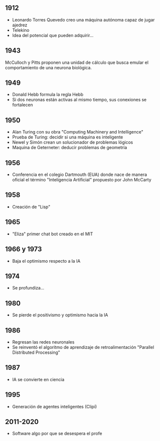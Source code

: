 ## 1912
* Leonardo Torres Quevedo creo una máquina autónoma capaz de jugar ajedrez
* Telekino
* Idea del potencial que pueden adquirir...
## 1943
McCulloch y Pitts proponen una unidad de cálculo que busca emular el comportamiento de una neurona biológica.
## 1949
* Donald Hebb formula la regla Hebb
* Si dos neuronas están activas al mismo tiempo, sus conexiones se fortalecen
## 1950
* Alan Turing con su obra "Computing Machinery and Intelligence"
* Prueba de Turing: decidir si una máquina es inteligente
* Newel y Simón crean un solucionador de problemas lógicos
* Maquina de Geterneter: deducir problemas de geometría
## 1956
* Conferencia en el colegio Dartmouth (EUA) donde nace de manera oficial el término "Inteligencia Artificial" propuesto por John McCarty
## 1958
* Creación de "Lisp"
## 1965
* "Eliza" primer chat bot creado en el MIT
## 1966 y 1973
* Baja el optimismo respecto a la IA 
## 1974
* Se profundiza...
## 1980
* Se pierde el positivismo y optimismo hacia la IA
## 1986
* Regresan las redes neuronales
* Se reinventó el algoritmo de aprendizaje de retroalimentación "Parallel Distributed Processing"
## 1987
* IA se convierte en ciencia
## 1995
* Generación de agentes inteligentes (Clipi)
## 2011-2020
* Software algo por que se desespera el profe